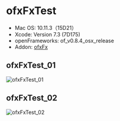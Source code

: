 # ofxFxTest

- Mac OS: 10.11.3（15D21）
- Xcode: Version 7.3 (7D175)
- openFrameworks: of_v0.8.4_osx_release
- Addon: [ofxFx](https://github.com/patriciogonzalezvivo/ofxFX/commit/d6772b483b90a63a2fd0e439687fc844e2289c61)  

## ofxFxTest_01
![ofxFxTest_01](https://farm2.staticflickr.com/1594/26329993212_f52faa9273_o_d.gif)

## ofxFxTest_02
![ofxFxTest_02](https://farm2.staticflickr.com/1582/25781587773_3f63f3ab06_o_d.gif)
